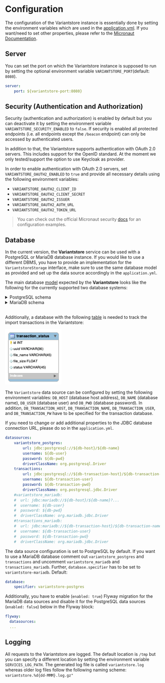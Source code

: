# Configuration

The configuration of the Variantstore instance is essentially done by setting the environment variables which are used in the [application.yml](../src/main/resources/application.yml). If you want/need to set other properties, please refer to the [Micronaut Documentation](https://docs.micronaut.io/latest/guide/#introduction).

## Server

You can set the port on which the Variantstore instance is supposed to run by setting the optional environment variable `VARIANTSTORE_PORT`(default: `8080`).

```yml
server:
    port: ${variantstore-port:8080}
```

## Security (Authentication and Authorization)

Security (authentication and authorization) is enabled by default but you can deactivate it by setting the environment variable `VARIANTSTORE_SECURITY_ENABLED` to `false`. If security is enabled all protected endpoints (i.e. all endpoints except the `/beacon` endpoint) can only be accessed by authenticated users.

In addition to that, the Variantstore supports authentication with OAuth 2.0 servers. This includes support for the OpenID standard. At the moment we only tested/support the option to use Keycloak as provider.

In order to enable authentication with OAuth 2.0 servers, set `VARIANTSTORE_OAUTH2_ENABLED` to `true` and provide all necessary details using the following environment variables:

* `VARIANTSTORE_OAUTH2_CLIENT_ID`
* `VARIANTSTORE_OAUTH2_CLIENT_SECRET`
* `VARIANTSTORE_OAUTH2_ISSUER`
* `VARIANTSTORE_OAUTH2_AUTH_URL`
* `VARIANTSTORE_OAUTH2_TOKEN_URL`

> You can check out the official Micronaut security [docs](https://micronaut-projects.github.io/micronaut-security/latest/guide/#oauth) for an configuration examples.

## Database

In the current version, the **Variantstore** service can be used with a PostgreSQL or MariaDB database instance. If you would like to use a different DBMS, you have to provide an implementation for the `VariantstoreStorage` interface, make sure to use the same database model as provided and set up the data source accordingly in the `application.yml`.

The main database [model](https://github.com/qbicsoftware/variantstore-service/blob/development/models/) expected by the **Variantstore** looks like the following for the currently supported two database systems:

<details>
  <summary>PostgreSQL schema</summary>

  ![Variantstore model diagram](images/variantstore-model-diagram-postgresql.png)
</details>

<details>
  <summary>MariaDB schema</summary>

  ![Variantstore model diagram](images/variantstore-model-diagram.png)
</details>

\
Additionally, a database with the following [table](https://github.com/qbicsoftware/variantstore-service/blob/development/models/transaction-db.sql) is needed to track the import transactions in the Variantstore:

![Variantstore transaction model diagram](images/transaction-model-diagram.png)

 The `Variantstore` data source can be configured by setting the following environment variables: `DB_HOST` (database host address), `DB_NAME` (database name), `DB_USER` (database user) and `DB_PWD` (database password). In addition, `DB_TRANSACTION_HOST`, `DB_TRANSACTION_NAME`, `DB_TRANSACTION_USER`, and `DB_TRANSACTION_PW` have to be specified for the transaction database.

If you need to change or add additional properties to the JDBC database connection URL, please do so in the `application.yml`.

```yml
datasources:
    variantstore_postgres:
        url: jdbc:postgresql://${db-host}/${db-name}
        username: ${db-user}
        password: ${db-pwd}
        driverClassName: org.postgresql.Driver
    transactions:
        url: jdbc:postgresql://${db-transaction-host}/${db-transaction-name}?...
        username: ${db-transaction-user}
        password: ${db-transaction-pwd}
        driverClassName: org.postgresql.jdbc.Driver
    #variantstore_mariadb:
    #  url: jdbc:mariadb://${db-host}/${db-name}?...
    #  username: ${db-user}
    #  password: ${db-pwd}
    #  driverClassName: org.mariadb.jdbc.Driver
    #transactions_mariadb:
    #  url: jdbc:mariadb://${db-transaction-host}/${db-transaction-name}?...
    #  username: ${db-transaction-user}
    #  password: ${db-transaction-pwd}
    #  driverClassName: org.mariadb.jdbc.Driver
```

The data source configuration is set to PostgreSQL by default. If you want to use a MariaDB database comment out `variantstore_postgres` and `transactions` and uncomment `variantstore_mariadb` and `transactions_mariadb`. Further, `database.specifier` has to be set to `variantstore-mariadb`. Default:

```yml
database:
    specifier: variantstore-postgres
```

Additionally, you have to enable (`enabled: true`) Flyway migration for the MariaDB data sources and disable it for the PostgreSQL data sources (`enabled: false`) below in the Flyway block:

```yml
flyway:
  datasources:
  ...
```

## Logging

All requests to the Variantstore are logged. The default location is ``/tmp`` but you can specify a different location by setting the environment variable ``SERVICES_LOG_PATH``. The generated log file is called ``variantstore.log`` whereas older log files follow the following naming scheme: ``variantstore.%d{dd-MMM}.log.gz"``
